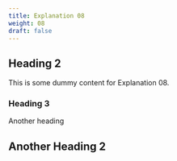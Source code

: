 ```yaml
---
title: Explanation 08
weight: 08
draft: false
---
```


## Heading 2

This is some dummy content for Explanation 08.

### Heading 3

Another heading

## Another Heading 2

